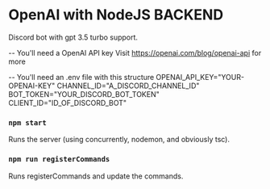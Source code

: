# OpenAI with NodeJS BACKEND
Discord bot with gpt 3.5 turbo support.

-- You'll need a OpenAI API key
    Visit https://openai.com/blog/openai-api for more

-- You'll need an .env file with this structure
    OPENAI_API_KEY="YOUR-OPENAI-KEY"
    CHANNEL_ID="A_DISCORD_CHANNEL_ID"
    BOT_TOKEN="YOUR_DISCORD_BOT_TOKEN"
    CLIENT_ID="ID_OF_DISCORD_BOT"

### `npm start`
Runs the server (using concurrently, nodemon, and obviously tsc).

### `npm run registerCommands`
Runs registerCommands and update the commands.